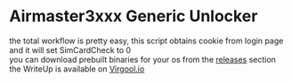 # Airmaster3xxx Generic Unlocker
the total workflow is pretty easy, this script obtains cookie from login page and it will set SimCardCheck to 0   
you can download prebuilt binaries for your os from the [releases](https://github.com/kooroshh/Airmaster3xxxGenericUnlocker/releases/latest) section  
the WriteUp is available on [Virgool.io](https://virgool.io/@mroplus/%D8%A7%D8%B2-shell-%D8%AA%D8%A7-hell-%D8%A8%D8%AE%D8%B4-%D8%AF%D9%88%D9%85-mh2n0mgv7ie5)
